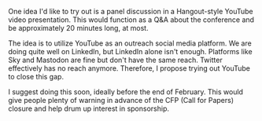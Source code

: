 
One idea I'd like to try out is a panel discussion in a Hangout-style YouTube video presentation. This would function as a Q&A about the conference and be approximately 20 minutes long, at most.

The idea is to utilize YouTube as an outreach social media platform. We are doing quite well on LinkedIn, but LinkedIn alone isn't enough. Platforms like Sky and Mastodon are fine but don't have the same reach. Twitter effectively has no reach anymore. Therefore, I propose trying out YouTube to close this gap.

I suggest doing this soon, ideally before the end of February. This would give people plenty of warning in advance of the CFP (Call for Papers) closure and help drum up interest in sponsorship.
